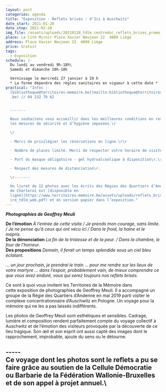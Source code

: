 ```yaml
---
layout: post
categories: agenda
title: "Exposition - Reflets brisés : d'Ici à Auschwitz"
date_start: 2021-01-28
date_stop: 2021-02-28
img_file: /assets/uploads/20210128_tdlm_centredoc_reflets_brises_promo_visuelsitetm_.jpg
place: La Cité Miroir Place Xavier Neujean 22  4000 Liège
address: Place Xavier Neujean 22  4000 Liège
price: Gratuit
tags:
  - Exposition
schedule: |-
  Du lundi au vendredi 9h-18h\
  Samedi et dimanche 10h-18h

  Vernissage le mercredi 27 janvier à 19 h 
  * La forme dépendra des règles sanitaires en vigueur à cette date *
practical: "Infos :
  [bibliotheque@territoires-memoire.be](mailto:bibliotheque@territoires-memoire\
  .be) // 04 232 70 62


  -------

  Nous souhaitons vous accueillir dans les meilleures conditions en respectant
  les mesures de sécurité et d’hygiène imposées.\r

  \r

  - Merci de privilégier les réservations en ligne.\r\r

  - Nombre de places limité. Merci de respecter votre horaire de visite\r.\r

  - Port du masque obligatoire - gel hydroalcoolique à disposition\r.\r

  - Respect des mesures de distanciation\r.

  \r-------

  Un livret de 12 photos avec les écrits des Régies des Quartiers d’Andenne et
  de Charleroi est [disponible en
  ligne](https://www.territoires-memoire.be/assets/uploads/reflets_brises_arefa\
  ire_tdlm_web.pdf) et en version papier dans l’exposition."
---
```

***Photographies de Geoffrey Meuli***

**De l’émotion** *À l’entrée de cette visite / Je prends mon courage, sans limite. / Je ne pense qu’à ceux qui ont vécu ici / Dans le froid, la haine et le mépris.*\
**De la dénonciation** *La fin de la tristesse et de la peur. / Dans la chambre, le four de l’horreur*.\
**Des propositions** *Demain, il ferait un temps splendide sous un ciel bleu éclatant.*

*… un jour prochain, je prendrai le train … pour me rendre sur les lieux de votre martyre … dans l’espoir, probablement vain, de mieux comprendre ce que vous avez enduré, vous qui serez toujours nos reflets brisés.*

Ce sont à quoi vous invitent les Territoires de la Mémoire dans cette exposition de photographies de Geoffrey Meuli. Il a accompagné un groupe de la Régie des Quartiers d’Andenne en mai 2019 parti visiter le complexe concentrationnaire d’Auschwitz en Pologne. Un voyage pour la mémoire qui ne les a pas laissés indifférents.

Les photos de Geoffrey Meuli sont esthétiques et sensibles. Cadrage, lumière et composition rendent parfaitement compte du voyage collectif à Auschwitz et de l’émotion des visiteurs provoquée par la découverte de ce lieu tragique. Son œil et son esprit ont aussi capté des images dont le rapprochement, improbable, ajoute du sens ou le détourne.



\-----\
Ce voyage dont les photos sont le reflets a pu se faire grâce au soutien de la Cellule Démocratie ou Barbarie de la Fédération Wallonie-Bruxelles et de son appel à projet annuel.\
-----